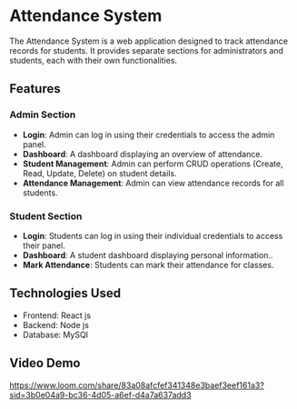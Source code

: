 # Attendance System
The Attendance System is a web application designed to track attendance records for students. It provides separate sections for administrators and students, each with their own functionalities.

## Features

### Admin Section
- **Login**: Admin can log in using their credentials to access the admin panel.
- **Dashboard**: A dashboard displaying an overview of attendance.
- **Student Management**: Admin can perform CRUD operations (Create, Read, Update, Delete) on student details.
- **Attendance Management**: Admin can view attendance records for all students.

### Student Section
- **Login**: Students can log in using their individual credentials to access their panel.
- **Dashboard**: A student dashboard displaying personal information..
- **Mark Attendance**: Students can mark their attendance for classes.

## Technologies Used

- Frontend: React js 
- Backend: Node js
- Database: MySQl

## Video Demo
https://www.loom.com/share/83a08afcfef341348e3baef3eef161a3?sid=3b0e04a9-bc36-4d05-a6ef-d4a7a637add3 

